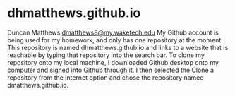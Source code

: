 # dhmatthews.github.io
Duncan Matthews
dmatthews8@my.waketech.edu
My Github account is being used for my homework, and only has one repository at the moment. This repository is named dhmatthews.github.io and links to a website that is reachable by typing that repository into the search bar.
To clone my repository onto my local machine, I downloaded Github desktop onto my computer and signed into Github through it. I then selected the Clone a repository from the internet option and chose the repository named dmatthews.github.io.
